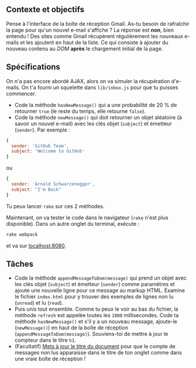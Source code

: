 ## Contexte et objectifs

Pense à l'interface de la boîte de réception Gmail. As-tu besoin de rafraîchir la page pour qu'un nouvel e-mail s'affiche ? La réponse est **non**, bien entendu ! Des sites comme Gmail récupèrent régulièrement les nouveaux e-mails et les ajoutent en haut de la liste. Ce qui consiste à ajouter du nouveau contenu au _DOM_ **après** le chargement initial de la page.

## Spécifications

On n'a pas encore abordé AJAX, alors on va simuler la récupération d'e-mails. On t'a fourni un squelette dans `lib/inbox.js` pour que tu puisses commencer.

- Code la méthode `hasNewMessage()` qui a une probabilité de 20 % de retourner `true` (le reste du temps, elle retourne `false`).
- Code la méthode `newMessage()` qui doit retourner un objet aléatoire (à savoir un nouvel e-mail) avec les clés objet (`subject`) et émetteur (`sender`). Par exemple :

```js
{
  sender: 'GitHub Team',
  subject: 'Welcome to GitHub'
}
```

ou

```js
{
  sender: 'Arnold Schwarzenegger',
  subject: "I'm Back"
}
```

Tu peux lancer `rake` sur ces 2 méthodes.

Maintenant, on va tester le code dans le navigateur (`rake` n'est plus disponible). Dans un autre onglet du terminal, exécute :

```bash
rake webpack
```

et va sur [localhost:8080](http://localhost:8080).

## Tâches

- Code la méthode `appendMessageToDom(message)` qui prend un objet avec les clés objet (`subject`) et émetteur (`sender`) comme paramètres et ajoute une nouvelle ligne pour ce message au markup HTML. Examine le fichier `index.html` pour y trouver des exemples de lignes non lu (`unread`) et lu (`read`).
- Puis unis tout ensemble. Comme tu peux le voir au bas du fichier, la méthode `refresh` est appelée toutes les `1000` millisecondes. Code ta méthode `hasNewMessage()` et s'il y a un nouveau message, ajoute-le (`newMessage()`) en haut de la boîte de réception (`appendMessageToDom(message)`). Souviens-toi de mettre à jour le compteur dans le titre `h1`.
- (Facultatif) [Mets à jour le titre du document](https://developer.mozilla.org/en-US/docs/Web/API/Document/title) pour que le compte de messages non lus apparaisse dans le titre de ton onglet comme dans une vraie boîte de réception !


